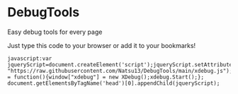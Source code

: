 # DebugTools
Easy debug tools for every page


Just type this code to your browser or add it to your bookmarks!

```
javascript:var jqueryScript=document.createElement('script');jqueryScript.setAttribute("type","text/javascript");jqueryScript.setAttribute("src", "https://raw.githubusercontent.com/Natsu13/DebugTools/main/xdebug.js");jqueryScript.onload = function(){window["xdebug"] = new XDebug();xdebug.Start();};  document.getElementsByTagName('head')[0].appendChild(jqueryScript);
```
